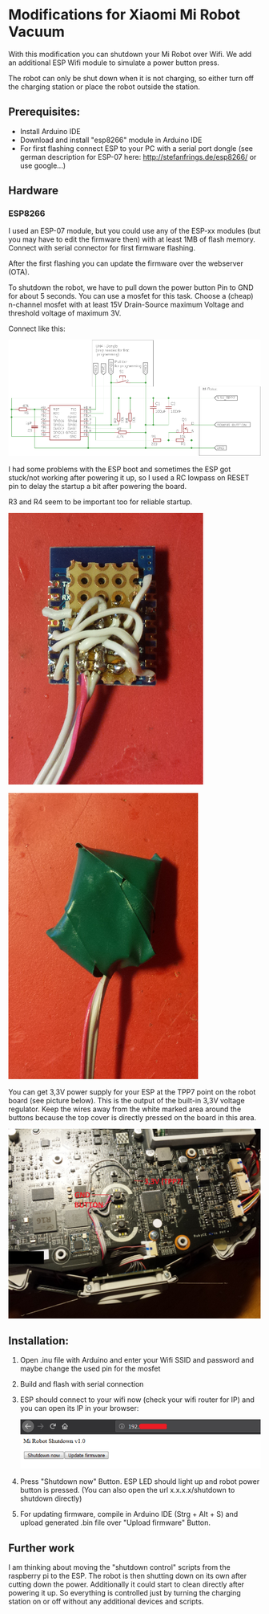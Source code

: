 # Modifications for Xiaomi Mi Robot Vacuum

With this modification you can shutdown your Mi Robot over Wifi. We add an additional ESP Wifi module to simulate a power button press.

The robot can only be shut down when it is not charging, so either turn off the charging station or place the robot outside the station.



## Prerequisites:

- Install Arduino IDE
- Download and install "esp8266" module in Arduino IDE
- For first flashing connect ESP to your PC with a serial port dongle (see german description for ESP-07 here: http://stefanfrings.de/esp8266/ or use google...)



## Hardware

### ESP8266

I used an ESP-07 module, but you could use any of the ESP-xx modules (but you may have to edit the firmware then) with at least 1MB of flash memory. Connect with serial connector for first firmware flashing.

After the first flashing you can update the firmware over the webserver (OTA).





To shutdown the robot, we have to pull down the power button Pin to GND for about 5 seconds. You can use a mosfet for this task. Choose a (cheap) n-channel mosfet with at least 15V Drain-Source maximum Voltage and threshold voltage of maximum 3V.

Connect like this:

![schematic](img/schematic.png)



I had some problems with the ESP boot and sometimes the ESP got stuck/not working after powering it up, so I used a RC lowpass on RESET pin to delay the startup a bit after powering the board.

R3 and R4 seem to be important too for reliable startup.



![esp_board](img/esp_board.png)

![esp_board_wrapped](img/esp_board_wrapped.png)



You can get 3,3V power supply for your ESP at the TPP7 point on the robot board (see picture below). This is the output of the built-in 3,3V voltage regulator. Keep the wires away from the white marked area around the buttons because the top cover is directly pressed on the board in this area.

![Verbau](img/Verbau.png)



## Installation:

1. Open .inu file with Arduino and enter your Wifi SSID and password and maybe change the used pin for the mosfet

2. Build and flash with serial connection

3. ESP should connect to your wifi now (check your wifi router for IP) and you can open its IP in your browser:

   ![website_main](img/website_main.png)

4. Press "Shutdown now" Button. ESP LED should light up and robot power button is pressed. (You can also open the url x.x.x.x/shutdown to shutdown directly)
5. For updating firmware, compile in Arduino IDE (Strg + Alt + S) and upload generated .bin file over "Upload firmware" Button.



## Further work

I am thinking about moving the "shutdown control" scripts from the raspberry pi to the ESP. The robot is then shutting down on its own after cutting down the power. Additionally it could start to clean directly after powering it up. So everything is controlled just by turning the charging station on or off without any additional devices and scripts.

